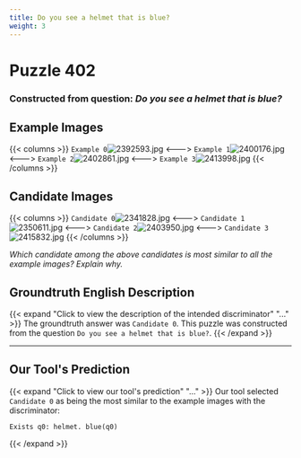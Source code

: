 ```yaml
---
title: Do you see a helmet that is blue?
weight: 3
---
```


# Puzzle 402
### Constructed from question: _Do you see a helmet that is blue?_


## Example Images
{{< columns >}}
`Example 0`![2392593.jpg](/gqa_images/2392593.jpg)
<--->
`Example 1`![2400176.jpg](/gqa_images/2400176.jpg)
<--->
`Example 2`![2402861.jpg](/gqa_images/2402861.jpg)
<--->
`Example 3`![2413998.jpg](/gqa_images/2413998.jpg)
{{< /columns >}}

## Candidate Images
{{< columns >}}
`Candidate 0`![2341828.jpg](/gqa_images/2341828.jpg)
<--->
`Candidate 1`![2350611.jpg](/gqa_images/2350611.jpg)
<--->
`Candidate 2`![2403950.jpg](/gqa_images/2403950.jpg)
<--->
`Candidate 3`![2415832.jpg](/gqa_images/2415832.jpg)
{{< /columns >}}

*Which candidate among the above candidates is most similar to all the example images? Explain why.*

## Groundtruth English Description

{{< expand "Click to view the description of the intended discriminator" "..." >}}
The groundtruth answer was `Candidate 0`. This puzzle was constructed from the question `Do you see a helmet that is blue?`.
{{< /expand >}}

---

## Our Tool's Prediction

{{< expand "Click to view our tool's prediction" "..." >}}
Our tool selected `Candidate 0` as being the most similar to the example images with the discriminator:
```plaintext
Exists q0: helmet. blue(q0)
```
{{< /expand >}}

